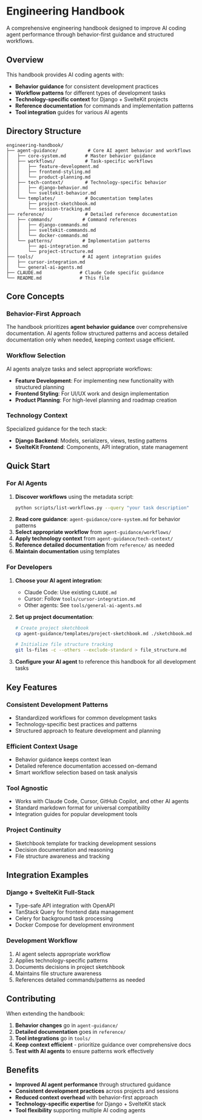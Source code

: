 # Engineering Handbook

A comprehensive engineering handbook designed to improve AI coding agent performance through behavior-first guidance and structured workflows.

## Overview

This handbook provides AI coding agents with:

- **Behavior guidance** for consistent development practices
- **Workflow patterns** for different types of development tasks
- **Technology-specific context** for Django + SvelteKit projects
- **Reference documentation** for commands and implementation patterns
- **Tool integration** guides for various AI agents

## Directory Structure

```
engineering-handbook/
├── agent-guidance/           # Core AI agent behavior and workflows
│   ├── core-system.md       # Master behavior guidance
│   ├── workflows/           # Task-specific workflows
│   │   ├── feature-development.md
│   │   ├── frontend-styling.md
│   │   └── product-planning.md
│   ├── tech-context/        # Technology-specific behavior
│   │   ├── django-behavior.md
│   │   └── sveltekit-behavior.md
│   └── templates/           # Documentation templates
│       ├── project-sketchbook.md
│       └── session-tracking.md
├── reference/               # Detailed reference documentation
│   ├── commands/           # Command references
│   │   ├── django-commands.md
│   │   ├── sveltekit-commands.md
│   │   └── docker-commands.md
│   └── patterns/           # Implementation patterns
│       ├── api-integration.md
│       └── project-structure.md
├── tools/                  # AI agent integration guides
│   ├── cursor-integration.md
│   └── general-ai-agents.md
├── CLAUDE.md              # Claude Code specific guidance
└── README.md              # This file
```

## Core Concepts

### Behavior-First Approach

The handbook prioritizes **agent behavior guidance** over comprehensive documentation. AI agents follow structured patterns and access detailed documentation only when needed, keeping context usage efficient.

### Workflow Selection

AI agents analyze tasks and select appropriate workflows:

- **Feature Development**: For implementing new functionality with structured planning
- **Frontend Styling**: For UI/UX work and design implementation  
- **Product Planning**: For high-level planning and roadmap creation

### Technology Context

Specialized guidance for the tech stack:

- **Django Backend**: Models, serializers, views, testing patterns
- **SvelteKit Frontend**: Components, API integration, state management

## Quick Start

### For AI Agents

1. **Discover workflows** using the metadata script:
   ```bash
   python scripts/list-workflows.py --query "your task description"
   ```
2. **Read core guidance**: `agent-guidance/core-system.md` for behavior patterns
3. **Select appropriate workflow** from `agent-guidance/workflows/`
4. **Apply technology context** from `agent-guidance/tech-context/`
5. **Reference detailed documentation** from `reference/` as needed
6. **Maintain documentation** using templates

### For Developers

1. **Choose your AI agent integration**:
   - Claude Code: Use existing `CLAUDE.md` 
   - Cursor: Follow `tools/cursor-integration.md`
   - Other agents: See `tools/general-ai-agents.md`

2. **Set up project documentation**:
   ```bash
   # Create project sketchbook
   cp agent-guidance/templates/project-sketchbook.md ./sketchbook.md
   
   # Initialize file structure tracking
   git ls-files -c --others --exclude-standard > file_structure.md
   ```

3. **Configure your AI agent** to reference this handbook for all development tasks

## Key Features

### Consistent Development Patterns
- Standardized workflows for common development tasks
- Technology-specific best practices and patterns
- Structured approach to feature development and planning

### Efficient Context Usage
- Behavior guidance keeps context lean
- Detailed reference documentation accessed on-demand
- Smart workflow selection based on task analysis

### Tool Agnostic
- Works with Claude Code, Cursor, GitHub Copilot, and other AI agents
- Standard markdown format for universal compatibility
- Integration guides for popular development tools

### Project Continuity
- Sketchbook template for tracking development sessions
- Decision documentation and reasoning
- File structure awareness and tracking

## Integration Examples

### Django + SvelteKit Full-Stack
- Type-safe API integration with OpenAPI
- TanStack Query for frontend data management
- Celery for background task processing
- Docker Compose for development environment

### Development Workflow
1. AI agent selects appropriate workflow
2. Applies technology-specific patterns
3. Documents decisions in project sketchbook
4. Maintains file structure awareness
5. References detailed commands/patterns as needed

## Contributing

When extending the handbook:

1. **Behavior changes** go in `agent-guidance/`
2. **Detailed documentation** goes in `reference/`
3. **Tool integrations** go in `tools/`
4. **Keep context efficient** - prioritize guidance over comprehensive docs
5. **Test with AI agents** to ensure patterns work effectively

## Benefits

- **Improved AI agent performance** through structured guidance
- **Consistent development practices** across projects and sessions
- **Reduced context overhead** with behavior-first approach
- **Technology-specific expertise** for Django + SvelteKit stack
- **Tool flexibility** supporting multiple AI coding agents
